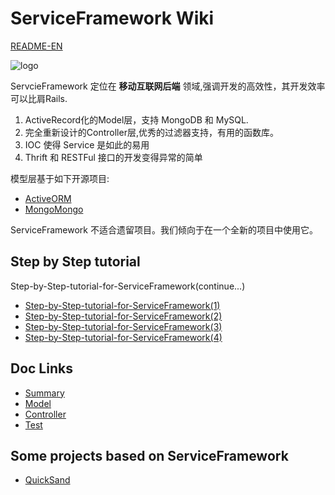 # ServiceFramework Wiki

[README-EN](https://github.com/allwefantasy/ServiceFramework/blob/master/README-EN.md)

![logo](http://allwefantasy.com/service_framework_logo_big.jpg)

ServcieFramework 定位在 **移动互联网后端** 领域,强调开发的高效性，其开发效率可以比肩Rails.

1. ActiveRecord化的Model层，支持 MongoDB 和 MySQL.
2. 完全重新设计的Controller层,优秀的过滤器支持，有用的函数库。
3. IOC 使得 Service 是如此的易用
4. Thrift 和 RESTFul 接口的开发变得异常的简单

模型层基于如下开源项目:
 
* [ActiveORM](https://github.com/allwefantasy/active_orm)
* [MongoMongo](https://github.com/allwefantasy/mongomongo)


ServiceFramework 不适合遗留项目。我们倾向于在一个全新的项目中使用它。

## Step by Step tutorial
Step-by-Step-tutorial-for-ServiceFramework(continue...)

* [Step-by-Step-tutorial-for-ServiceFramework(1)](https://github.com/allwefantasy/service_framework_example/blob/master/README.md)
* [Step-by-Step-tutorial-for-ServiceFramework(2)](https://github.com/allwefantasy/service_framework_example/blob/master/doc/Step-by-Step-tutorial-for-ServiceFramework\(2\).md)
* [Step-by-Step-tutorial-for-ServiceFramework(3)](https://github.com/allwefantasy/service_framework_example/blob/master/doc/Step-by-Step-tutorial-for-ServiceFramework\(3\).md)
* [Step-by-Step-tutorial-for-ServiceFramework(4)](https://github.com/allwefantasy/service_framework_example/blob/master/doc/Step-by-Step-tutorial-for-ServiceFramework\(4\).md)


## Doc Links

* [Summary](https://github.com/allwefantasy/ServiceFramework/tree/master/doc/ServiceFrameworkWiki-start.md)
* [Model](https://github.com/allwefantasy/ServiceFramework/tree/master/doc/ServiceFrameworkWiki-model.md)
* [Controller](https://github.com/allwefantasy/ServiceFramework/tree/master/doc/ServiceFrameworkWiki-controller.md)
* [Test](https://github.com/allwefantasy/ServiceFramework/tree/master/doc/ServiceFrameworkWiki-test.md)


##  Some projects based on ServiceFramework

* [QuickSand](https://github.com/allwefantasy/QuickSand)








